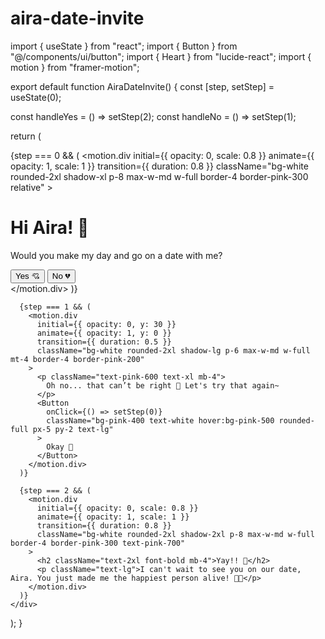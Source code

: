 # aira-date-invite
import { useState } from "react";
import { Button } from "@/components/ui/button";
import { Heart } from "lucide-react";
import { motion } from "framer-motion";

export default function AiraDateInvite() {
  const [step, setStep] = useState(0);

  const handleYes = () => setStep(2);
  const handleNo = () => setStep(1);

  return (
    <div className="min-h-screen bg-pink-100 flex flex-col items-center justify-center p-6 text-center">
      {step === 0 && (
        <motion.div
          initial={{ opacity: 0, scale: 0.8 }}
          animate={{ opacity: 1, scale: 1 }}
          transition={{ duration: 0.8 }}
          className="bg-white rounded-2xl shadow-xl p-8 max-w-md w-full border-4 border-pink-300 relative"
        >
          <div className="absolute -top-5 left-1/2 transform -translate-x-1/2">
            <Heart className="text-pink-500 w-10 h-10 animate-bounce" fill="pink" />
          </div>
          <h1 className="text-2xl font-bold text-pink-600 mb-4">
            Hi Aira! 💖
          </h1>
          <p className="text-lg text-gray-700 mb-6">
            Would you make my day and go on a date with me?
          </p>
          <div className="flex justify-center gap-4">
            <Button onClick={handleYes} className="bg-pink-500 text-white hover:bg-pink-600 rounded-full px-6 py-2 text-lg">
              Yes 💘
            </Button>
            <Button onClick={handleNo} className="bg-white text-pink-500 border-2 border-pink-500 hover:bg-pink-50 rounded-full px-6 py-2 text-lg">
              No 💔
            </Button>
          </div>
        </motion.div>
      )}

      {step === 1 && (
        <motion.div
          initial={{ opacity: 0, y: 30 }}
          animate={{ opacity: 1, y: 0 }}
          transition={{ duration: 0.5 }}
          className="bg-white rounded-2xl shadow-lg p-6 max-w-md w-full mt-4 border-4 border-pink-200"
        >
          <p className="text-pink-600 text-xl mb-4">
            Oh no... that can’t be right 🥺 Let's try that again~
          </p>
          <Button
            onClick={() => setStep(0)}
            className="bg-pink-400 text-white hover:bg-pink-500 rounded-full px-5 py-2 text-lg"
          >
            Okay 💓
          </Button>
        </motion.div>
      )}

      {step === 2 && (
        <motion.div
          initial={{ opacity: 0, scale: 0.8 }}
          animate={{ opacity: 1, scale: 1 }}
          transition={{ duration: 0.8 }}
          className="bg-white rounded-2xl shadow-2xl p-8 max-w-md w-full border-4 border-pink-300 text-pink-700"
        >
          <h2 className="text-2xl font-bold mb-4">Yay!! 💞</h2>
          <p className="text-lg">I can't wait to see you on our date, Aira. You just made me the happiest person alive! 💐✨</p>
        </motion.div>
      )}
    </div>
  );
}
